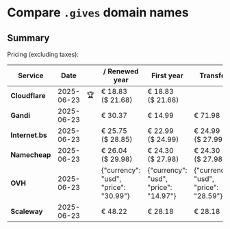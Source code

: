 # Compare `.gives` domain names

## Summary

Pricing (excluding taxes):

| Service | Date |  | / Renewed year | First year | Transfer | Restoration |
|--|--|--|--|--|--|--|
| **Cloudflare** | 2025-06-23 | 🏆 | € 18.83<br>($ 21.68) | € 18.83<br>($ 21.68) |  |  |
| **Gandi** | 2025-06-23 |  | € 30.37 | € 14.99 | € 71.98 | € 98.66 |
| **Internet.bs** | 2025-06-23 |  | € 25.75<br>($ 28.85) | € 22.99<br>($ 24.99) | € 24.99<br>($ 27.99) | € 52.99<br>($ 52.39) |
| **Namecheap** | 2025-06-23 |  | € 26.04<br>($ 29.98) | € 24.30<br>($ 27.98) | € 24.30<br>($ 27.98) |  |
| **OVH** | 2025-06-23 |  | {"currency": "usd", "price": "30.99"} | {"currency": "usd", "price": "14.97"} | {"currency": "usd", "price": "28.59"} |  |
| **Scaleway** | 2025-06-23 |  | € 48.22 | € 28.18 | € 28.18 | € 49.99 |
